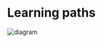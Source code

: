 # Learning paths

![diagram](./learning-path-1.svg)

<link
  href="https://cdnjs.cloudflare.com/ajax/libs/font-awesome/6.5.2/css/all.min.css"
  rel="stylesheet"
/>
